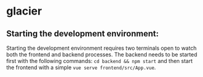 # glacier

## Starting the development environment:
Starting the development environment requires two terminals open to watch both the frontend and backend processes. The backend needs to be started first with the following commands:
`cd backend && npm start` and then start the frontend with a simple `vue serve frontend/src/App.vue`.
